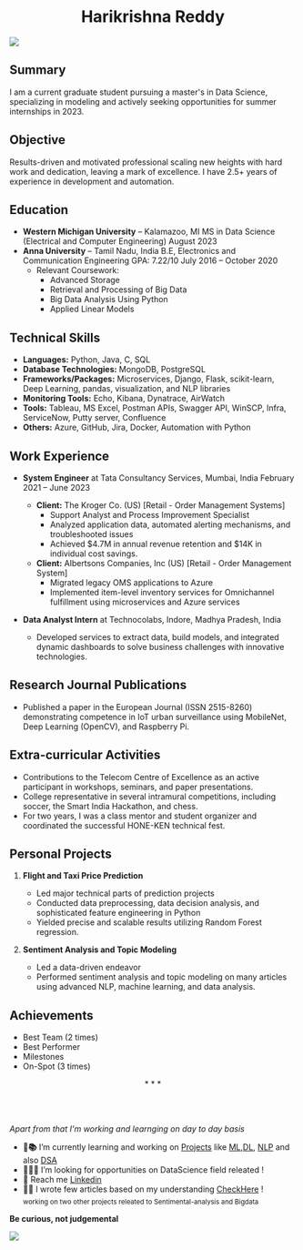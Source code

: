 <h1 align = 'center' href="https://www.linkedin.com/in/bharikrishnareddy">Harikrishna Reddy </h1>

  ![](https://komarev.com/ghpvc/?username=BHariKrishnaReddy&color=green)

## Summary
I am a current graduate student pursuing a master's in Data Science, specializing in modeling and actively seeking opportunities for summer internships in 2023.

## Objective
Results-driven and motivated professional scaling new heights with hard work and dedication, leaving a mark of excellence. I have 2.5+ years of experience in development and automation.

## Education
- **Western Michigan University** – Kalamazoo, MI
  MS in Data Science (Electrical and Computer Engineering)
  August 2023
- **Anna University** – Tamil Nadu, India
  B.E, Electronics and Communication Engineering
  GPA: 7.22/10
  July 2016 – October 2020
  - Relevant Coursework:
    - Advanced Storage
    - Retrieval and Processing of Big Data
    - Big Data Analysis Using Python
    - Applied Linear Models

## Technical Skills
- **Languages:** Python, Java, C, SQL
- **Database Technologies:** MongoDB, PostgreSQL
- **Frameworks/Packages:** Microservices, Django, Flask, scikit-learn, Deep Learning, pandas, visualization, and NLP libraries
- **Monitoring Tools:** Echo, Kibana, Dynatrace, AirWatch
- **Tools:** Tableau, MS Excel, Postman APIs, Swagger API, WinSCP, Infra, ServiceNow, Putty server, Confluence
- **Others:** Azure, GitHub, Jira, Docker, Automation with Python

## Work Experience
- **System Engineer** at Tata Consultancy Services, Mumbai, India
  February 2021 – June 2023
  - **Client:** The Kroger Co. (US) [Retail - Order Management Systems]
    - Support Analyst and Process Improvement Specialist
    - Analyzed application data, automated alerting mechanisms, and troubleshooted issues
    - Achieved $4.7M in annual revenue retention and $14K in individual cost savings.
  - **Client:** Albertsons Companies, Inc (US) [Retail - Order Management System]
    - Migrated legacy OMS applications to Azure
    - Implemented item-level inventory services for Omnichannel fulfillment using microservices and Azure services

- **Data Analyst Intern** at Technocolabs, Indore, Madhya Pradesh, India
  - Developed services to extract data, build models, and integrated dynamic dashboards to solve business challenges with innovative technologies.

## Research Journal Publications
- Published a paper in the European Journal (ISSN 2515-8260) demonstrating competence in IoT urban surveillance using MobileNet, Deep Learning (OpenCV), and Raspberry Pi.

## Extra-curricular Activities
- Contributions to the Telecom Centre of Excellence as an active participant in workshops, seminars, and paper presentations.
- College representative in several intramural competitions, including soccer, the Smart India Hackathon, and chess.
- For two years, I was a class mentor and student organizer and coordinated the successful HONE-KEN technical fest.

## Personal Projects
1. **Flight and Taxi Price Prediction**
   - Led major technical parts of prediction projects
   - Conducted data preprocessing, data decision analysis, and sophisticated feature engineering in Python
   - Yielded precise and scalable results utilizing Random Forest regression.

2. **Sentiment Analysis and Topic Modeling**
   - Led a data-driven endeavor
   - Performed sentiment analysis and topic modeling on many articles using advanced NLP, machine learning, and data analysis.
  
## Achievements
- Best Team (2 times)
- Best Performer
- Milestones
- On-Spot (3 times)

<p align="center"> * * * </p><br><br>

<i>Apart from that I'm working and learnging on day to day basis</i>
- <b>🔭📚</b> I’m currently learning and working on <a href="https://github.com/BHariKrishnaReddy/DataScience-Challeges">Projects</a> like [ML](https://github.com/BHariKrishnaReddy/DataScience-Challeges),[DL](https://github.com/BHariKrishnaReddy/DeeplearningTF), [NLP](https://github.com/BHariKrishnaReddy/NaturalProcessingLang) and also [DSA](https://github.com/BHariKrishnaReddy/Python-DSA)
- <b>🙋🏽‍♂️</b> I’m looking for opportunities on DataScience field releated !
- <b>📨</b> Reach me <a href="https://www.linkedin.com/in/bharikrishnareddy">Linkedin</a>
- <b>✍🏼</b> I wrote few articles based on my understanding <a href="https://medium.com/@harikrishnareddy19995">CheckHere</a> ! <br>
 <sub>working on two other projects releated to Sentimental-analysis and Bigdata </sub>


<p aligen="center"><strong>Be curious, not judgemental</strong></p>
  
![](https://readme-jokes.vercel.app/api)
